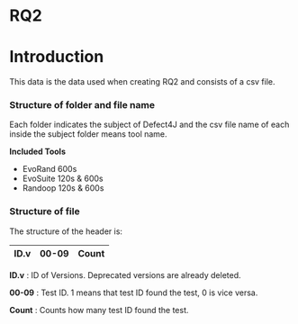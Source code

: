 # RQ2

# Introduction

This data is the data used when creating RQ2 and consists of a csv file.

### Structure of folder and file name

Each folder indicates the subject of Defect4J and the csv file name of each inside the subject folder means tool name.

**Included Tools**

- EvoRand 600s
- EvoSuite 120s & 600s
- Randoop 120s & 600s

### Structure of file

The structure of the header is:

| ID.v | 00-09 | Count |
| --- | --- | --- |

**ID.v** : ID of Versions. Deprecated versions are already deleted.

**00-09** : Test ID. 1 means that test ID found the test, 0 is vice versa.

**Count** : Counts how many test ID found the test.